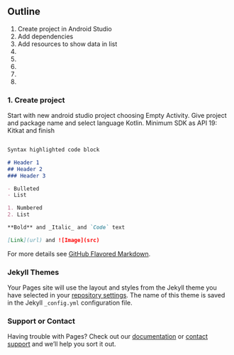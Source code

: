 ## Outline
1.  Create project in Android Studio
2.  Add dependencies
3.  Add resources to show data in list
4. 
5. 
6. 
7. 
8. 

### 1. Create project
Start with new android studio project choosing Empty Activity.
Give project and package name and select language Kotlin.
Minimum SDK as API 19: Kitkat and finish

```markdown

Syntax highlighted code block

# Header 1
## Header 2
### Header 3

- Bulleted
- List

1. Numbered
2. List

**Bold** and _Italic_ and `Code` text

[Link](url) and ![Image](src)
```

For more details see [GitHub Flavored Markdown](https://guides.github.com/features/mastering-markdown/).

### Jekyll Themes

Your Pages site will use the layout and styles from the Jekyll theme you have selected in your [repository settings](https://github.com/ramms11/kotlin-live-chat/settings). The name of this theme is saved in the Jekyll `_config.yml` configuration file.

### Support or Contact

Having trouble with Pages? Check out our [documentation](https://docs.github.com/categories/github-pages-basics/) or [contact support](https://github.com/contact) and we’ll help you sort it out.
